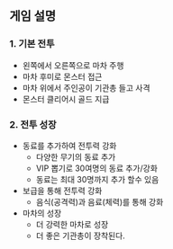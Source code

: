 ## 게임 설명
### 1. 기본 전투
- 왼쪽에서 오른쪽으로 마차 주행
- 마차 후미로 몬스터 접근
- 마차 위에서 주인공이 기관총 들고 사격
- 몬스터 클리어시 골드 지급

### 2. 전투 성장
- 동료를 추가하여 전투력 강화
  - 다양한 무기의 동료 추가
  - VIP 뽑기로 30여명의 동료 추가/강화 
  - 동료는 최대 30명까지 추가 할수 있음 
- 보급을 통해 전투력 강화
  - 음식(공격력)과 음료(체력)를 통해 강화 
- 마차의 성장 
  - 더 강력한 마차로 성장 
  - 더 좋은 기관총이 장착된다. 
